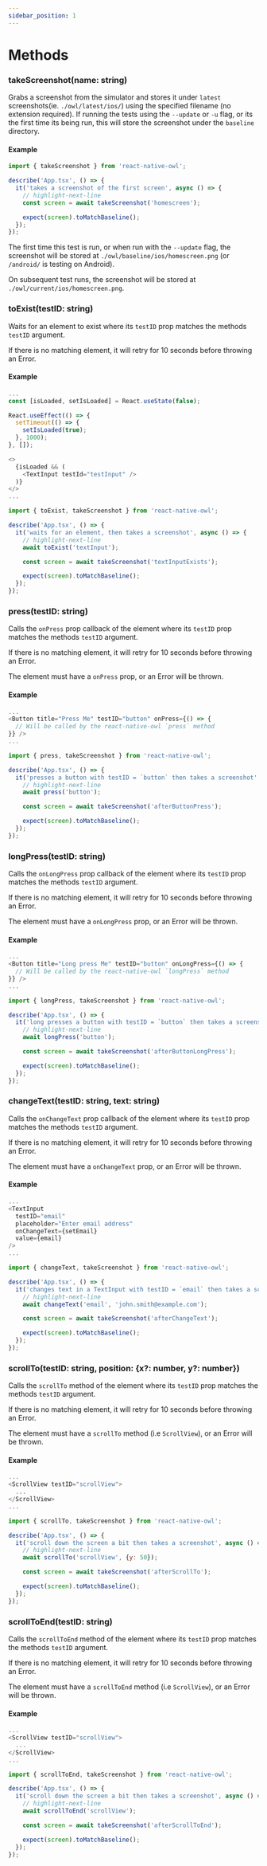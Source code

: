 ```yaml
---
sidebar_position: 1
---
```


# Methods

### takeScreenshot(name: string)

Grabs a screenshot from the simulator and stores it under `latest` screenshots(ie. `./owl/latest/ios/`) using the specified filename (no extension required). If running the tests using the `--update` or `-u` flag, or its the first time its being run, this will store the screenshot under the `baseline` directory.

#### Example

```js title="__tests__/App.owl.tsx"
import { takeScreenshot } from 'react-native-owl';

describe('App.tsx', () => {
  it('takes a screenshot of the first screen', async () => {
    // highlight-next-line
    const screen = await takeScreenshot('homescreen');

    expect(screen).toMatchBaseline();
  });
});
```

The first time this test is run, or when run with the `--update` flag, the screenshot will be stored at `./owl/baseline/ios/homescreen.png` (or `/android/` is testing on Android).

On subsequent test runs, the screenshot will be stored at `./owl/current/ios/homescreen.png`.

### toExist(testID: string)

Waits for an element to exist where its `testID` prop matches the methods `testID` argument.

If there is no matching element, it will retry for 10 seconds before throwing an Error.

#### Example

```js title="App.tsx"
...
const [isLoaded, setIsLoaded] = React.useState(false);

React.useEffect(() => {
  setTimeout(() => {
    setIsLoaded(true);
  }, 1000);
}, []);

<>
  {isLoaded && (
    <TextInput testId="testInput" />
  )}
</>
...
```

```js title="__tests__/App.owl.tsx"
import { toExist, takeScreenshot } from 'react-native-owl';

describe('App.tsx', () => {
  it('waits for an element, then takes a screenshot', async () => {
    // highlight-next-line
    await toExist('textInput');

    const screen = await takeScreenshot('textInputExists');

    expect(screen).toMatchBaseline();
  });
});
```

### press(testID: string)

Calls the `onPress` prop callback of the element where its `testID` prop matches the methods `testID` argument.

If there is no matching element, it will retry for 10 seconds before throwing an Error.

The element must have a `onPress` prop, or an Error will be thrown.

#### Example

```js title="App.tsx"
...
<Button title="Press Me" testID="button" onPress={() => {
  // Will be called by the react-native-owl `press` method
}} />
...
```

```js title="__tests__/App.owl.tsx"
import { press, takeScreenshot } from 'react-native-owl';

describe('App.tsx', () => {
  it('presses a button with testID = `button` then takes a screenshot', async () => {
    // highlight-next-line
    await press('button');

    const screen = await takeScreenshot('afterButtonPress');

    expect(screen).toMatchBaseline();
  });
});
```

### longPress(testID: string)

Calls the `onLongPress` prop callback of the element where its `testID` prop matches the methods `testID` argument.

If there is no matching element, it will retry for 10 seconds before throwing an Error.

The element must have a `onLongPress` prop, or an Error will be thrown.

#### Example

```js title="App.tsx"
...
<Button title="Long press Me" testID="button" onLongPress={() => {
  // Will be called by the react-native-owl `longPress` method
}} />
...
```

```js title="__tests__/App.owl.tsx"
import { longPress, takeScreenshot } from 'react-native-owl';

describe('App.tsx', () => {
  it('long presses a button with testID = `button` then takes a screenshot', async () => {
    // highlight-next-line
    await longPress('button');

    const screen = await takeScreenshot('afterButtonLongPress');

    expect(screen).toMatchBaseline();
  });
});
```

### changeText(testID: string, text: string)

Calls the `onChangeText` prop callback of the element where its `testID` prop matches the methods `testID` argument.

If there is no matching element, it will retry for 10 seconds before throwing an Error.

The element must have a `onChangeText` prop, or an Error will be thrown.

#### Example

```js title="App.tsx"
...
<TextInput
  testID="email"
  placeholder="Enter email address"
  onChangeText={setEmail}
  value={email}
/>
...
```

```js title="__tests__/App.owl.tsx"
import { changeText, takeScreenshot } from 'react-native-owl';

describe('App.tsx', () => {
  it('changes text in a TextInput with testID = `email` then takes a screenshot', async () => {
    // highlight-next-line
    await changeText('email', 'john.smith@example.com');

    const screen = await takeScreenshot('afterChangeText');

    expect(screen).toMatchBaseline();
  });
});
```

### scrollTo(testID: string, position: {x?: number, y?: number})

Calls the `scrollTo` method of the element where its `testID` prop matches the methods `testID` argument.

If there is no matching element, it will retry for 10 seconds before throwing an Error.

The element must have a `scrollTo` method (i.e `ScrollView`), or an Error will be thrown.

#### Example

```js title="App.tsx"
...
<ScrollView testID="scrollView">
  ...
</ScrollView>
...
```

```js title="__tests__/App.owl.tsx"
import { scrollTo, takeScreenshot } from 'react-native-owl';

describe('App.tsx', () => {
  it('scroll down the screen a bit then takes a screenshot', async () => {
    // highlight-next-line
    await scrollTo('scrollView', {y: 50});

    const screen = await takeScreenshot('afterScrollTo');

    expect(screen).toMatchBaseline();
  });
});
```

### scrollToEnd(testID: string)

Calls the `scrollToEnd` method of the element where its `testID` prop matches the methods `testID` argument.

If there is no matching element, it will retry for 10 seconds before throwing an Error.

The element must have a `scrollToEnd` method (i.e `ScrollView`), or an Error will be thrown.

#### Example

```js title="App.tsx"
...
<ScrollView testID="scrollView">
  ...
</ScrollView>
...
```

```js title="__tests__/App.owl.tsx"
import { scrollToEnd, takeScreenshot } from 'react-native-owl';

describe('App.tsx', () => {
  it('scroll down the screen a bit then takes a screenshot', async () => {
    // highlight-next-line
    await scrollToEnd('scrollView');

    const screen = await takeScreenshot('afterScrollToEnd');

    expect(screen).toMatchBaseline();
  });
});
```
